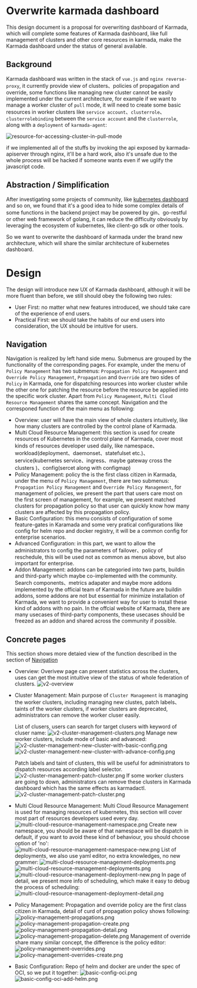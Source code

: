 # Overwrite karmada dashboard
This design document is a proposal for overwriting dashboard of Karmada, which will complete some features of Karmada dashboard, like full management of clusters and other core resources in karmada, make the Karmada dashboard under the status of general available.


## Background
Karmada dashboard was written in the stack of `vue.js` and `nginx reverse-proxy`, it currently provide view of clusters、policies of propagation and override, some functions like managing new cluster cannot be easily implemented under the current architecture, for example if we want to manage a worker cluster of `pull` mode, it will need to create some basic resources in worker clusters like `service account`、`clusterrole`、`clusterrolebinding` between the `service account` and the `clusterrole`, along with a `deployment` of `karmada-agent`:

![resource-for-accessing-cluster-in-pull-mode](../images/resource-for-accessing-cluster-in-pull-mode.png)

if we implemented all of the stuffs by invoking the api exposed by karmada-apiserver through nginx, it'll be a hard work, also it's unsafe due to the whole process will be hacked if someone wants even if we uglify the javascript code.

## Abstraction / Simplification
After investigating some projects of community, like [kubernetes dashboard](https://github.com/kubernetes/dashboard) and so on, we found that it's a good idea to hide some complex details of some functions in the backend project may be powered by gin、go-restful or other web framework of golang, it can reduce the difficulty obviously by leveraging the ecosystem of kubernetes, like client-go sdk or other tools.

So we want to overwrite the dashboard of karmada under the brand new architecture, which will share the similar architecture of kubernetes dashboard.


# Design
The design will introduce new UX of Karmada dashboard, although it will be more fluent than before, we still should obey the following two rules:
- User First: no matter what new features  introduced, we should take care of the experience of end users.
- Practical First: we should take the habits of our end users into consideration, the UX should be intuitive for users.

## Navigation
Navigation is realized by left hand side menu. Submenus are grouped by the functionality of the corresponding pages. For example, under the menu of `Policy Management` has two submenus: `Propagation Policy Management` and `Override Policy Management`, `Propagation` and `Override` are two sides of `Policy` in Karmada, one for dispatching resources into worker cluster while the other one for patching the resource before the resource be applied into the specific work cluster. Apart from `Policy Management`, `Multi Cloud Resource Management` shares the same concept. Navigation and the corresponed function of the main menu as following:
- Overview: user will have the main view of whole clusters intuitively, like how many clusters are controlled by the control plane of Karmada.
- Multi Cloud Resource Management: this section is used for create resources of Kubernetes in the control plane of Karmada, cover most kinds of resources developer used daily, like namespace、workload(deployment、daemonset、statefulset etc.)、service(kubernetes service、ingress、maybe gateway cross the clusters )、config(sercet along with configmap)
- Policy Management: policy the is the first class citizen in Karmada, under the menu of `Policy Management`, there are two submenus: `Propagation Policy Management` and `Override Policy Management`, for management of policies, we present the part that users care most on the first screen of management, for example, we present matched clusters for propagation policy so that user can quickly know how many clusters are affected by this propagation policy.
- Basic Configuration: this menu consists of configuration of some feature-gates in Karamada and some very pratical configurations like config for helm repo and docker registry, it will be a common config for enterprise scenarios.
- Advanced Configuration: in this part, we want to allow the administrators to config the parameters of failover、policy of reschedule, this will be used not as common as menus above, but also important for enterprise.
- Addon Management: addons can be categoried into two parts, buildin and third-party which maybe co-implemented with the community. Search components、metrics adapater and maybe more addons implemented by the official team of Karmada in the future are buildin addons, some addons are not but essential for minimize installation of Karmada, we want to provide a convenient way for user to install these kind of addons with no pain. In the offcial website of Karmada, there are many usecases of third-party components, these usecases should be freezed as an addon and shared across the community if possible.

## Concrete pages
This section shows more detaied view of the function described in the section of [Navigation](#navigation)
- Overview:
  Overivew page can present statistics across the clusters, uses can get the most intuitive view of the status of whole federation of clusters. 
  ![v2-overview](../images/v2-overview.png)

- Cluster Management: 
  Main purpose of `Cluster Management` is managing the worker clusters, including managing new clustes, patch labels、taints of the worker clusters, if worker clusters are deprecated, administrators can remove the worker cluser easily.
  
  List of clusers, users can search for target clusers with keyword of cluser name:
  ![v2-cluster-management-clusters.png](../images/v2-cluster-management-clusters.png)
  Manage new worker clusters, include mode of basic and advanced:
  ![v2-cluster-management-new-cluster-with-basic-config.png](../images/v2-cluster-management-new-cluster-with-basic-config.png)
  ![v2-cluster-management-new-cluster-with-advance-config.png](../images/v2-cluster-management-new-cluster-with-advance-config.png)
  
  Patch labels and taint of clusters, this will be useful for administrators to dispatch resources according label selector.
  ![v2-cluster-management-patch-cluster.png](../images/v2-cluster-management-patch-cluster.png)
  If some worker clusters are going to down, administrators can remove these clusters in Karmada dashboard which has the same effects as karmadactl.
  ![v2-cluster-management-patch-cluster.png](../images/v2-cluster-management-delete-cluster.png)


- Multi Cloud Resource Management:
 Multi Cloud Resource Management is used for managing resources of kubernetes, this section will cover most part of resources developers used every day.
 ![multi-cloud-resource-management-namespace.png](../images/multi-cloud-resource-management-namespace.png)
 Create new namespace, you should be aware of that namespace will be dispatch in default, if you want to avoid these kind of behaviour, you should choose option of 'no':
 ![multi-cloud-resource-management-namespace-new.png](../images/multi-cloud-resource-management-namespace-new.png)
 List of deployments, we also use yaml editor, no extra knowledges, no new grammer:
 ![multi-cloud-resource-management-deployments.png](../images/multi-cloud-resource-management-deployments.png)
 ![multi-cloud-resource-management-deployments.png](../images/multi-cloud-resource-management-deployments.png)
 ![multi-cloud-resource-management-deployment-new.png](../images/multi-cloud-resource-management-deployment-new.png)
 In page of detail, we present more info of scheduling, which make it easy to debug the process of scheduling:
 ![multi-cloud-resource-management-deployment-detail.png](../images/multi-cloud-resource-management-deployment-detail.png)
- Policy Management:
  Propagation and override policy are the first class citizen in Karmada, detail of curd of propagation policy shows following:
  ![policy-management-propagations.png](../images/policy-management-propagations.png)
  ![policy-management-propagation-create.png](../images/policy-management-propagation-create.png)
  ![policy-management-propagation-detail.png](../images/policy-management-propagation-detail.png)
  ![policy-management-propagation-delete.png](../images/policy-management-propagation-delete.png)
  Management of override share many similar concept, the difference is the policy editor: 
  ![policy-management-overrides.png](../images/policy-management-overrides.png)
  ![policy-management-overrides-create.png](../images/policy-management-overrides-create.png)

- Basic Configuration: 
  Repo of helm and docker are under the spec of OCI, so we put it together:
  ![basic-config-oci.png](../images/basic-config-oci.png)
  ![basic-config-oci-add-helm.png](../images/basic-config-oci-add-helm.png)
